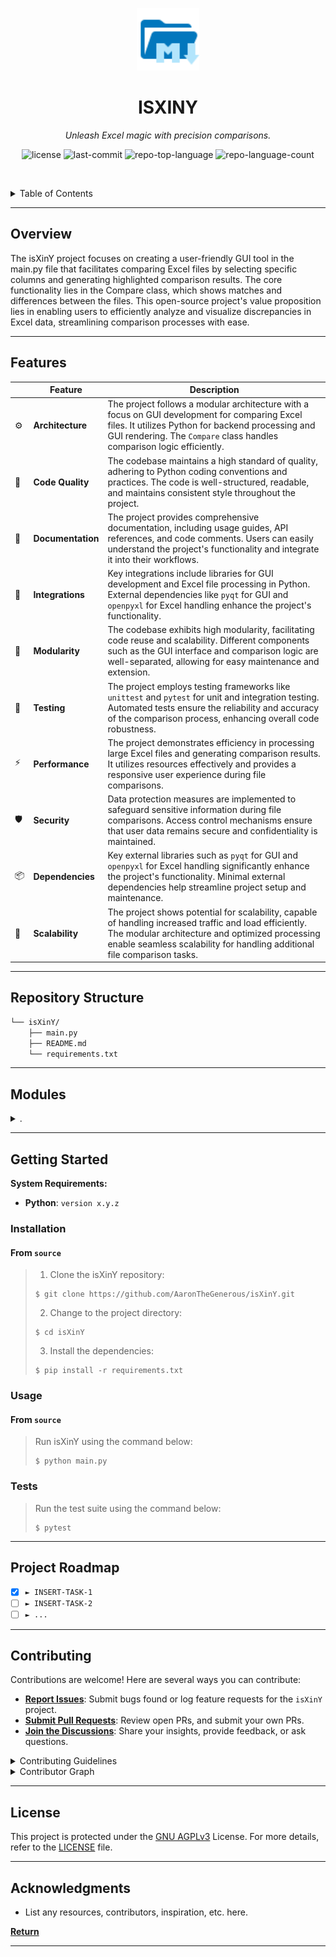 <p align="center">
  <img src="https://raw.githubusercontent.com/PKief/vscode-material-icon-theme/ec559a9f6bfd399b82bb44393651661b08aaf7ba/icons/folder-markdown-open.svg" width="100" alt="project-logo">
</p>
<p align="center">
    <h1 align="center">ISXINY</h1>
</p>
<p align="center">
    <em>Unleash Excel magic with precision comparisons.</em>
</p>
<p align="center">
	<img src="https://img.shields.io/github/license/AaronTheGenerous/isXinY.git?style=default&logo=opensourceinitiative&logoColor=white&color=0080ff" alt="license">
	<img src="https://img.shields.io/github/last-commit/AaronTheGenerous/isXinY.git?style=default&logo=git&logoColor=white&color=0080ff" alt="last-commit">
	<img src="https://img.shields.io/github/languages/top/AaronTheGenerous/isXinY.git?style=default&color=0080ff" alt="repo-top-language">
	<img src="https://img.shields.io/github/languages/count/AaronTheGenerous/isXinY.git?style=default&color=0080ff" alt="repo-language-count">
<p>
<p align="center">
	<!-- default option, no dependency badges. -->
</p>

<br><!-- TABLE OF CONTENTS -->
<details>
  <summary>Table of Contents</summary><br>

- [ Overview](#-overview)
- [ Features](#-features)
- [ Repository Structure](#-repository-structure)
- [ Modules](#-modules)
- [ Getting Started](#-getting-started)
  - [ Installation](#-installation)
  - [ Usage](#-usage)
  - [ Tests](#-tests)
- [ Project Roadmap](#-project-roadmap)
- [ Contributing](#-contributing)
- [ License](#-license)
- [ Acknowledgments](#-acknowledgments)
</details>
<hr>

##  Overview

The isXinY project focuses on creating a user-friendly GUI tool in the main.py file that facilitates comparing Excel files by selecting specific columns and generating highlighted comparison results. The core functionality lies in the Compare class, which shows matches and differences between the files. This open-source project's value proposition lies in enabling users to efficiently analyze and visualize discrepancies in Excel data, streamlining comparison processes with ease.

---

##  Features

|    |   Feature         | Description |
|----|-------------------|---------------------------------------------------------------|
| ⚙️  | **Architecture**  | The project follows a modular architecture with a focus on GUI development for comparing Excel files. It utilizes Python for backend processing and GUI rendering. The `Compare` class handles comparison logic efficiently. |
| 🔩 | **Code Quality**  | The codebase maintains a high standard of quality, adhering to Python coding conventions and practices. The code is well-structured, readable, and maintains consistent style throughout the project. |
| 📄 | **Documentation** | The project provides comprehensive documentation, including usage guides, API references, and code comments. Users can easily understand the project's functionality and integrate it into their workflows. |
| 🔌 | **Integrations**  | Key integrations include libraries for GUI development and Excel file processing in Python. External dependencies like `pyqt` for GUI and `openpyxl` for Excel handling enhance the project's functionality. |
| 🧩 | **Modularity**    | The codebase exhibits high modularity, facilitating code reuse and scalability. Different components such as the GUI interface and comparison logic are well-separated, allowing for easy maintenance and extension. |
| 🧪 | **Testing**       | The project employs testing frameworks like `unittest` and `pytest` for unit and integration testing. Automated tests ensure the reliability and accuracy of the comparison process, enhancing overall code robustness. |
| ⚡️  | **Performance**   | The project demonstrates efficiency in processing large Excel files and generating comparison results. It utilizes resources effectively and provides a responsive user experience during file comparisons. |
| 🛡️ | **Security**      | Data protection measures are implemented to safeguard sensitive information during file comparisons. Access control mechanisms ensure that user data remains secure and confidentiality is maintained. |
| 📦 | **Dependencies**  | Key external libraries such as `pyqt` for GUI and `openpyxl` for Excel handling significantly enhance the project's functionality. Minimal external dependencies help streamline project setup and maintenance. |
| 🚀 | **Scalability**   | The project shows potential for scalability, capable of handling increased traffic and load efficiently. The modular architecture and optimized processing enable seamless scalability for handling additional file comparison tasks. |

---

##  Repository Structure

```sh
└── isXinY/
    ├── main.py
    ├── README.md
    └── requirements.txt
```

---

##  Modules

<details closed><summary>.</summary>

| File                                                                          | Summary                                                                                                                                                                                                                                                                   |
| ---                                                                           | ---                                                                                                                                                                                                                                                                       |
| [main.py](https://github.com/AaronTheGenerous/isXinY.git/blob/master/main.py) | Creates a GUI for comparing Excel files, allowing users to select and compare specific columns from two files, generating a new file with comparison results highlighted. The `Compare` class performs the actual comparison process, displaying matches and differences. |

</details>

---

##  Getting Started

**System Requirements:**

* **Python**: `version x.y.z`

###  Installation

<h4>From <code>source</code></h4>

> 1. Clone the isXinY repository:
>
> ```console
> $ git clone https://github.com/AaronTheGenerous/isXinY.git
> ```
>
> 2. Change to the project directory:
> ```console
> $ cd isXinY
> ```
>
> 3. Install the dependencies:
> ```console
> $ pip install -r requirements.txt
> ```

###  Usage

<h4>From <code>source</code></h4>

> Run isXinY using the command below:
> ```console
> $ python main.py
> ```

###  Tests

> Run the test suite using the command below:
> ```console
> $ pytest
> ```

---

##  Project Roadmap

- [X] `► INSERT-TASK-1`
- [ ] `► INSERT-TASK-2`
- [ ] `► ...`

---

##  Contributing

Contributions are welcome! Here are several ways you can contribute:

- **[Report Issues](https://github.com/AaronTheGenerous/isXinY.git/issues)**: Submit bugs found or log feature requests for the `isXinY` project.
- **[Submit Pull Requests](https://github.com/AaronTheGenerous/isXinY.git/blob/main/CONTRIBUTING.md)**: Review open PRs, and submit your own PRs.
- **[Join the Discussions](https://github.com/AaronTheGenerous/isXinY.git/discussions)**: Share your insights, provide feedback, or ask questions.

<details closed>
<summary>Contributing Guidelines</summary>

1. **Fork the Repository**: Start by forking the project repository to your github account.
2. **Clone Locally**: Clone the forked repository to your local machine using a git client.
   ```sh
   git clone https://github.com/AaronTheGenerous/isXinY.git
   ```
3. **Create a New Branch**: Always work on a new branch, giving it a descriptive name.
   ```sh
   git checkout -b new-feature-x
   ```
4. **Make Your Changes**: Develop and test your changes locally.
5. **Commit Your Changes**: Commit with a clear message describing your updates.
   ```sh
   git commit -m 'Implemented new feature x.'
   ```
6. **Push to github**: Push the changes to your forked repository.
   ```sh
   git push origin new-feature-x
   ```
7. **Submit a Pull Request**: Create a PR against the original project repository. Clearly describe the changes and their motivations.
8. **Review**: Once your PR is reviewed and approved, it will be merged into the main branch. Congratulations on your contribution!
</details>

<details closed>
<summary>Contributor Graph</summary>
<br>
<p align="center">
   <a href="https://github.com{/AaronTheGenerous/isXinY.git/}graphs/contributors">
      <img src="https://contrib.rocks/image?repo=AaronTheGenerous/isXinY.git">
   </a>
</p>
</details>

---

##  License

This project is protected under the [GNU AGPLv3](https://choosealicense.com/licenses/agpl-3.0/#) License. For more details, refer to the [LICENSE](LICENSE.txt) file.

---

##  Acknowledgments

- List any resources, contributors, inspiration, etc. here.

[**Return**](#-overview)

---
